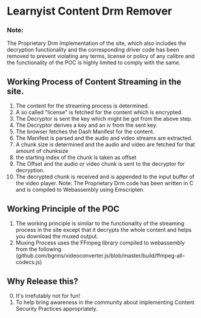 # Learnyist Content Drm Remover

### Note:
The Proprietary Drm Implementation of the site, which also includes the decryption functionality and the corresponding driver code has been removed to prevent violating any terms, license or policy of any calibre and the functionality of the POC is highly limited to comply with the same.

## Working Process of Content Streaming in the site.
1. The content for the streaming process is determined.
2. A so called "license" is fetched for the content which is encrypted.
3. The Decryptor is sent the key which might be got from the above step.
4. The Decryptor derives a key and an iv from the sent key.
5. The browser fetches the Dash Manifest for the content.
6. The Manifest is parsed and the audio and video streams are extracted.
7. A chunk size is determined and the audio and video are fetched for that amount of chunksize
8. the starting index of the chunk is taken as offset
9. The Offset and the audio or video chunk is sent to the decryptor for decryption.
10. The decrypted chunk is received and is appended to the input buffer of the video player.
Note: The Proprietary Drm code has been written in C and is compiled to Webassembly using Emscripten.

## Working Principle of the POC
1. The working principle is similar to the functionality of the streaming process in the site except that it decrypts the whole content and helps you download the muxed output.
2. Muxing Process uses the FFmpeg library compiled to webassembly from the following (github.com/bgrins/videoconverter.js/blob/master/build/ffmpeg-all-codecs.js)

## Why Release this?
0. It's irrefutably not for fun!
1. To help bring awareness in the community about implementing Content Security Practices appropriately.